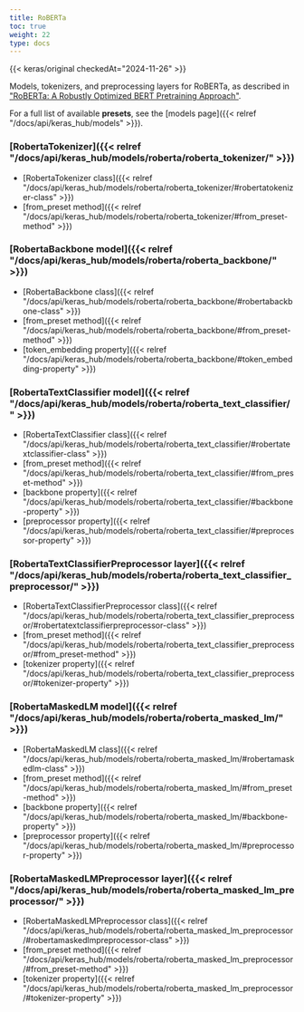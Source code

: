 ```yaml
---
title: RoBERTa
toc: true
weight: 22
type: docs
---
```


{{< keras/original checkedAt="2024-11-26" >}}

Models, tokenizers, and preprocessing layers for RoBERTa,
as described in ["RoBERTa: A Robustly Optimized BERT Pretraining Approach"](https://arxiv.org/abs/1907.11692).

For a full list of available **presets**, see the
[models page]({{< relref "/docs/api/keras_hub/models" >}}).

### [RobertaTokenizer]({{< relref "/docs/api/keras_hub/models/roberta/roberta_tokenizer/" >}})

- [RobertaTokenizer class]({{< relref "/docs/api/keras_hub/models/roberta/roberta_tokenizer/#robertatokenizer-class" >}})
- [from\_preset method]({{< relref "/docs/api/keras_hub/models/roberta/roberta_tokenizer/#from_preset-method" >}})

### [RobertaBackbone model]({{< relref "/docs/api/keras_hub/models/roberta/roberta_backbone/" >}})

- [RobertaBackbone class]({{< relref "/docs/api/keras_hub/models/roberta/roberta_backbone/#robertabackbone-class" >}})
- [from\_preset method]({{< relref "/docs/api/keras_hub/models/roberta/roberta_backbone/#from_preset-method" >}})
- [token\_embedding property]({{< relref "/docs/api/keras_hub/models/roberta/roberta_backbone/#token_embedding-property" >}})

### [RobertaTextClassifier model]({{< relref "/docs/api/keras_hub/models/roberta/roberta_text_classifier/" >}})

- [RobertaTextClassifier class]({{< relref "/docs/api/keras_hub/models/roberta/roberta_text_classifier/#robertatextclassifier-class" >}})
- [from\_preset method]({{< relref "/docs/api/keras_hub/models/roberta/roberta_text_classifier/#from_preset-method" >}})
- [backbone property]({{< relref "/docs/api/keras_hub/models/roberta/roberta_text_classifier/#backbone-property" >}})
- [preprocessor property]({{< relref "/docs/api/keras_hub/models/roberta/roberta_text_classifier/#preprocessor-property" >}})

### [RobertaTextClassifierPreprocessor layer]({{< relref "/docs/api/keras_hub/models/roberta/roberta_text_classifier_preprocessor/" >}})

- [RobertaTextClassifierPreprocessor class]({{< relref "/docs/api/keras_hub/models/roberta/roberta_text_classifier_preprocessor/#robertatextclassifierpreprocessor-class" >}})
- [from\_preset method]({{< relref "/docs/api/keras_hub/models/roberta/roberta_text_classifier_preprocessor/#from_preset-method" >}})
- [tokenizer property]({{< relref "/docs/api/keras_hub/models/roberta/roberta_text_classifier_preprocessor/#tokenizer-property" >}})

### [RobertaMaskedLM model]({{< relref "/docs/api/keras_hub/models/roberta/roberta_masked_lm/" >}})

- [RobertaMaskedLM class]({{< relref "/docs/api/keras_hub/models/roberta/roberta_masked_lm/#robertamaskedlm-class" >}})
- [from\_preset method]({{< relref "/docs/api/keras_hub/models/roberta/roberta_masked_lm/#from_preset-method" >}})
- [backbone property]({{< relref "/docs/api/keras_hub/models/roberta/roberta_masked_lm/#backbone-property" >}})
- [preprocessor property]({{< relref "/docs/api/keras_hub/models/roberta/roberta_masked_lm/#preprocessor-property" >}})

### [RobertaMaskedLMPreprocessor layer]({{< relref "/docs/api/keras_hub/models/roberta/roberta_masked_lm_preprocessor/" >}})

- [RobertaMaskedLMPreprocessor class]({{< relref "/docs/api/keras_hub/models/roberta/roberta_masked_lm_preprocessor/#robertamaskedlmpreprocessor-class" >}})
- [from\_preset method]({{< relref "/docs/api/keras_hub/models/roberta/roberta_masked_lm_preprocessor/#from_preset-method" >}})
- [tokenizer property]({{< relref "/docs/api/keras_hub/models/roberta/roberta_masked_lm_preprocessor/#tokenizer-property" >}})
